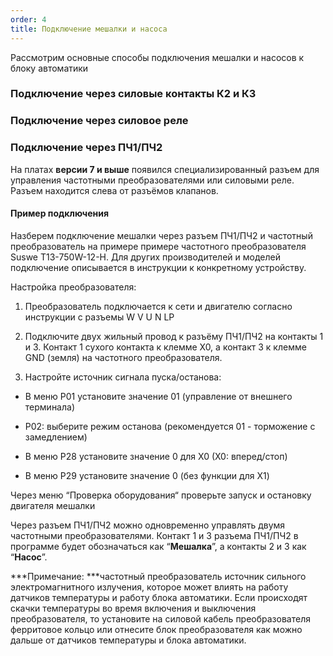 ```yaml
---
order: 4
title: Подключение мешалки и насоса
---
```


Рассмотрим основные способы подключения мешалки и насосов к блоку автоматики

### Подключение через силовые контакты К2 и К3

### Подключение через силовое реле

### Подключение через ПЧ1/ПЧ2

На платах **версии 7 и выше** появился специализированный разъем для управления частотными преобразователями или силовыми реле. Разъем находится слева от разъёмов клапанов. 

#### Пример подключения

Hазберем подключение мешалки через разъем ПЧ1/ПЧ2 и частотный преобразователь на примере примере частотного преобразователя Suswe T13-750W-12-H. Для других производителей и моделей подключение описывается в инструкции к конкретному устройству.

Настройка преобразователя:

1. Преобразователь подключается к сети и двигателю согласно инструкции с разъемы W V U N LP

2. Подключите двух жильный провод к разъёму ПЧ1/ПЧ2 на контакты 1 и 3. Контакт 1 сухого контакта к клемме X0, а контакт 3 к клемме GND (земля) на частотного преобразователя.

3. Настройте источник сигнала пуска/останова:

-  В меню P01 установите значение 01 (управление от внешнего терминала)

-  P02: выберите режим останова (рекомендуется 01 - торможение с замедлением)

-  В меню P28 установите значение 0 для X0 (X0: вперед/стоп)

-  В меню P29 установите значение 0 (без функции для X1)

Через меню “Проверка оборудования“ проверьте запуск и остановку двигателя мешалки

Через разъем ПЧ1/ПЧ2 можно одновременно управлять двумя частотными преобразователями. Контакт 1 и 3 разъема ПЧ1/ПЧ2 в программе будет обозначаться как “**Мешалка**”, а контакты 2 и 3 как “**Насос**”. 

***Примечание: ***частотный преобразователь источник сильного электромагнитного излучения, которое может влиять на работу датчиков температуры и работу блока автоматики. Если происходят скачки температуры во время включения и выключения преобразователя, то установите на силовой кабель преобразователя ферритовое кольцо или отнесите блок преобразователя как можно дальше от датчиков температуры и блока автоматики.


